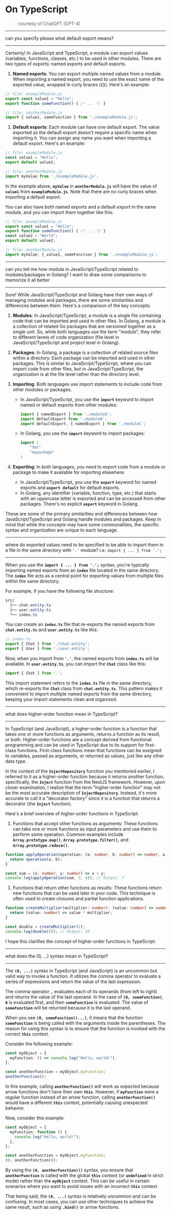 # On TypeScript

> courtesy of ChatGPT (GPT-4)

---

can you specify please what default export means?

---

Certainly! In JavaScript and TypeScript, a module can export values (variables, functions, classes, etc.) to be used in other modules. There are two types of exports: named exports and default exports.

1. **Named exports**: You can export multiple named values from a module. When importing a named export, you need to use the exact name of the exported value, wrapped in curly braces (**`{}`**). Here's an example:

```javascript
// file: exampleModule.js
export const value1 = "Hello";
export function someFunction() { /* ... */ }

// file: anotherModule.js
import { value1, someFunction } from './exampleModule.js';

```

1. **Default exports**: Each module can have one default export. The value exported as the default export doesn't require a specific name when importing it. You can assign any name you want when importing a default export. Here's an example:

```javascript
// file: exampleModule.js
const value1 = "Hello";
export default value1;

// file: anotherModule.js
import myValue from './exampleModule.js';

```

In the example above, **`myValue`** in **`anotherModule.js`** will have the value of **`value1`** from **`exampleModule.js`**. Note that there are no curly braces when importing a default export.

You can also have both named exports and a default export in the same module, and you can import them together like this:

```javascript
// file: exampleModule.js
export const value1 = "Hello";
export function someFunction() { /* ... */ }
const value2 = "World";
export default value2;

// file: anotherModule.js
import myValue, { value1, someFunction } from './exampleModule.js';

```

---

can you tell me how module in JavaScript/TypeScript related to modules/packages in Golang? I want to draw some comparisons to memorize it all better

---

Sure! While JavaScript/TypeScript and Golang have their own ways of managing modules and packages, there are some similarities and differences between them. Here's a comparison of the key concepts:

1. **Modules**: In JavaScript/TypeScript, a module is a single file containing code that can be imported and used in other files. In Golang, a module is a collection of related Go packages that are versioned together as a single unit. So, while both languages use the term "module", they refer to different levels of code organization (file level in JavaScript/TypeScript and project level in Golang).
2. **Packages**: In Golang, a package is a collection of related source files within a directory. Each package can be imported and used in other packages. This is similar to JavaScript/TypeScript, where you can import code from other files, but in JavaScript/TypeScript, the organization is at the file level rather than the directory level.
3. **Importing**: Both languages use import statements to include code from other modules or packages.
    - In JavaScript/TypeScript, you use the **`import`** keyword to import named or default exports from other modules:
        
        ```javascript
        import { namedExport } from './moduleA';
        import defaultExport from './moduleB';
        import defaultExport, { namedExport } from './moduleC';
        
        ```
        
    - In Golang, you use the **`import`** keyword to import packages:
        
        ```go
        import (
            "fmt"
            "mypackage"
        )
        
        ```
        
4. **Exporting**: In both languages, you need to export code from a module or package to make it available for importing elsewhere.
    - In JavaScript/TypeScript, you use the **`export`** keyword for named exports and **`export default`** for default exports.
    - In Golang, any identifier (variable, function, type, etc.) that starts with an uppercase letter is exported and can be accessed from other packages. There's no explicit **`export`** keyword in Golang.

These are some of the primary similarities and differences between how JavaScript/TypeScript and Golang handle modules and packages. Keep in mind that while the concepts may have some commonalities, the specific syntax and organization are unique to each language.

---

where do exported values need to be specified to be able to import them in a file in the same directory with `'.'` module? i.e. `import { ... } from '.';`

---

When you use the **`import { ... } from '.';`** syntax, you're typically importing named exports from an **`index`** file located in the same directory. The **`index`** file acts as a central point for exporting values from multiple files within the same directory.

For example, if you have the following file structure:

```css
src/
  ├── chat.entity.ts
  ├── user.entity.ts
  └── index.ts

```

You can create an **`index.ts`** file that re-exports the named exports from **`chat.entity.ts`** and **`user.entity.ts`** like this:

```typescript
// index.ts
export { Chat } from './chat.entity';
export { User } from './user.entity';

```

Now, when you import from **`'.'`**, the named exports from **`index.ts`** will be available. In **`user.entity.ts`**, you can import the **`Chat`** class like this:

```typescript
import { Chat } from '.';

```

This import statement refers to the **`index.ts`** file in the same directory, which re-exports the **`Chat`** class from **`chat.entity.ts`**. This pattern makes it convenient to import multiple named exports from the same directory, keeping your import statements clean and organized.

---

what does higher-order function mean in TypeScript?

---

In TypeScript (and JavaScript), a higher-order function is a function that takes one or more functions as arguments, returns a function as its result, or both. Higher-order functions are a concept derived from functional programming and can be used in TypeScript due to its support for first-class functions. First-class functions mean that functions can be assigned to variables, passed as arguments, or returned as values, just like any other data type.

In the context of the **`InjectRepository`** function you mentioned earlier, I referred to it as a higher-order function because it returns another function, specifically, the **`Inject`** function from the NestJS framework. However, upon closer examination, I realize that the term "higher-order function" may not be the most accurate description of **`InjectRepository`**. Instead, it's more accurate to call it a "decorator factory" since it is a function that returns a decorator (the **`Inject`** function).

Here's a brief overview of higher-order functions in TypeScript:

1. Functions that accept other functions as arguments: These functions can take one or more functions as input parameters and use them to perform some operation. Common examples include **`Array.prototype.map()`**, **`Array.prototype.filter()`**, and **`Array.prototype.reduce()`**.

```typescript
function applyOperation(operation: (a: number, b: number) => number, a: number, b: number): number {
  return operation(a, b);
}

const sum = (x: number, y: number) => x + y;
console.log(applyOperation(sum, 3, 4)); // Output: 7

```

1. Functions that return other functions as results: These functions return new functions that can be used later in your code. This technique is often used to create closures and partial function applications.

```typescript
function createMultiplier(multiplier: number): (value: number) => number {
  return (value: number) => value * multiplier;
}

const double = createMultiplier(2);
console.log(double(5)); // Output: 10

```

I hope this clarifies the concept of higher-order functions in TypeScript.

---

what does the (0, ...) syntax mean in TypeScript?

---

The **`(0, ...)`** syntax in TypeScript (and JavaScript) is an uncommon but valid way to invoke a function. It utilizes the comma operator to evaluate a series of expressions and return the value of the last expression.

The comma operator **`,`** evaluates each of its operands (from left to right) and returns the value of the last operand. In the case of **`(0, someFunction)`**, **`0`** is evaluated first, and then **`someFunction`** is evaluated. The value of **`someFunction`** will be returned because it is the last operand.

When you see **`(0, someFunction)(...)`**, it means that the function **`someFunction`** is being called with the arguments inside the parentheses. The reason for using this syntax is to ensure that the function is invoked with the correct **`this`** context.

Consider the following example:

```typescript
const myObject = {
  myFunction: () => console.log("Hello, world!"),
};

const anotherFunction = myObject.myFunction;
anotherFunction();

```

In this example, calling **`anotherFunction()`** will work as expected because arrow functions don't have their own **`this`**. However, if **`myFunction`** were a regular function instead of an arrow function, calling **`anotherFunction()`** would have a different **`this`** context, potentially causing unexpected behavior.

Now, consider this example:

```typescript
const myObject = {
  myFunction: function () {
    console.log("Hello, world!");
  },
};

const anotherFunction = myObject.myFunction;
(0, anotherFunction)();

```

By using the **`(0, anotherFunction)()`** syntax, you ensure that **`anotherFunction`** is called with the global **`this`** context (or **`undefined`** in strict mode) rather than the **`myObject`** context. This can be useful in certain scenarios where you want to avoid issues with an incorrect **`this`** context.

That being said, the **`(0, ...)`** syntax is relatively uncommon and can be confusing. In most cases, you can use other techniques to achieve the same result, such as using **`.bind()`** or arrow functions.